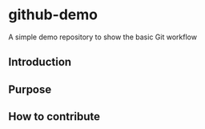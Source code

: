 # github-demo
A simple demo repository to show the basic Git workflow

## Introduction

## Purpose

## How to contribute

